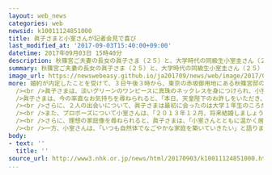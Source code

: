 ```yaml
---
layout: web_news
categories: web
newsid: k10011124851000
title: 眞子さまと小室さんが記者会見で喜び
last_modified_at: '2017-09-03T15:40:00+09:00'
datetime: 2017年09月03日 15時40分
description: 秋篠宮ご夫妻の長女の眞子さま（２５）と、大学時代の同級生小室圭さん（２５）の婚約が内定し、眞子さまは、小室さんと記者会見に臨み喜びの気持ちを述べられました。
summary: 秋篠宮ご夫妻の長女の眞子さま（２５）と、大学時代の同級生小室圭さん（２５）の婚約が内定し、眞子さまは、小室さんと記者会見に臨み喜びの気持ちを述べられました。
image_url: https://newswebeasy.github.io/ja201709/news/web/image/2017/09/03/k10011124851000.jpg
more: 婚約が内定したことを受けて、３日午後３時から、東京の赤坂御用地にある秋篠宮邸のそばの赤坂東邸で、眞子さまが小室さんとそろって、記者会見に臨まれました。<br
  /><br />眞子さまは、淡いグリーンのワンピースに真珠のネックレスを身につけられ、小室さんは、紺のスーツにストライプのネクタイをしめていました。<br /><br
  />眞子さまは、今の率直なお気持ちを尋ねられると、「本日、天皇陛下のお許しをいただき、婚約が内定いたしましたことを誠にうれしく思っています」と話されました。<br
  /><br />さらに、２人の出会いについて、眞子さまは最初に会ったのは大学１年生のころだったと明かしたうえで「すれ違うと軽くあいさつする程度で、はじめてあいさつしましたのは２０１２年、国際基督教大学が教室で行った説明会で私が座った席が小室さんの座った席の後ろだったことがきっかけです」などと述べられました。<br
  /><br />また、プロポーズについて小室さんは、「２０１３年１２月、将来結婚しましょうと申し上げました。場所は都内で、食事のあと二人で歩いていた時だと記憶しております」と述べました。<br
  /><br />さらに、理想の家庭像を尋ねられると、眞子さまは、「小室さんとともに温かく居心地よく笑顔あふれる家庭をつくることができればうれしく思います」と述べられました。<br
  /><br />一方、小室さんは、「いつも自然体でなごやかな家庭を築いていきたい」と語りました。お二人は時折目を合わせてほほえみながら温かい雰囲気で受け答えされていました。
body:
- text: ''
  title: ''
source_url: http://www3.nhk.or.jp/news/html/20170903/k10011124851000.html
...
```

